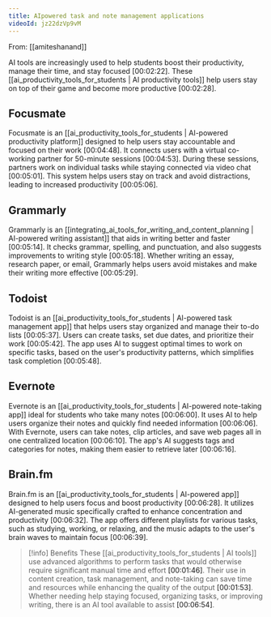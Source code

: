 ```yaml
---
title: AIpowered task and note management applications
videoId: jz22dzVp9vM
---
```


From: [[amiteshanand]] <br/> 

AI tools are increasingly used to help students boost their productivity, manage their time, and stay focused <a class="yt-timestamp" data-t="00:02:22">[00:02:22]</a>. These [[ai_productivity_tools_for_students | AI productivity tools]] help users stay on top of their game and become more productive <a class="yt-timestamp" data-t="00:02:28">[00:02:28]</a>.

## Focusmate
Focusmate is an [[ai_productivity_tools_for_students | AI-powered productivity platform]] designed to help users stay accountable and focused on their work <a class="yt-timestamp" data-t="00:04:48">[00:04:48]</a>. It connects users with a virtual co-working partner for 50-minute sessions <a class="yt-timestamp" data-t="00:04:53">[00:04:53]</a>. During these sessions, partners work on individual tasks while staying connected via video chat <a class="yt-timestamp" data-t="00:05:01">[00:05:01]</a>. This system helps users stay on track and avoid distractions, leading to increased productivity <a class="yt-timestamp" data-t="00:05:06">[00:05:06]</a>.

## Grammarly
Grammarly is an [[integrating_ai_tools_for_writing_and_content_planning | AI-powered writing assistant]] that aids in writing better and faster <a class="yt-timestamp" data-t="00:05:14">[00:05:14]</a>. It checks grammar, spelling, and punctuation, and also suggests improvements to writing style <a class="yt-timestamp" data-t="00:05:18">[00:05:18]</a>. Whether writing an essay, research paper, or email, Grammarly helps users avoid mistakes and make their writing more effective <a class="yt-timestamp" data-t="00:05:29">[00:05:29]</a>.

## Todoist
Todoist is an [[ai_productivity_tools_for_students | AI-powered task management app]] that helps users stay organized and manage their to-do lists <a class="yt-timestamp" data-t="00:05:37">[00:05:37]</a>. Users can create tasks, set due dates, and prioritize their work <a class="yt-timestamp" data-t="00:05:42">[00:05:42]</a>. The app uses AI to suggest optimal times to work on specific tasks, based on the user's productivity patterns, which simplifies task completion <a class="yt-timestamp" data-t="00:05:48">[00:05:48]</a>.

## Evernote
Evernote is an [[ai_productivity_tools_for_students | AI-powered note-taking app]] ideal for students who take many notes <a class="yt-timestamp" data-t="00:06:00">[00:06:00]</a>. It uses AI to help users organize their notes and quickly find needed information <a class="yt-timestamp" data-t="00:06:06">[00:06:06]</a>. With Evernote, users can take notes, clip articles, and save web pages all in one centralized location <a class="yt-timestamp" data-t="00:06:10">[00:06:10]</a>. The app's AI suggests tags and categories for notes, making them easier to retrieve later <a class="yt-timestamp" data-t="00:06:16">[00:06:16]</a>.

## Brain.fm
Brain.fm is an [[ai_productivity_tools_for_students | AI-powered app]] designed to help users focus and boost productivity <a class="yt-timestamp" data-t="00:06:28">[00:06:28]</a>. It utilizes AI-generated music specifically crafted to enhance concentration and productivity <a class="yt-timestamp" data-t="00:06:32">[00:06:32]</a>. The app offers different playlists for various tasks, such as studying, working, or relaxing, and the music adapts to the user's brain waves to maintain focus <a class="yt-timestamp" data-t="00:06:39">[00:06:39]</a>.

> [!info] Benefits
> These [[ai_productivity_tools_for_students | AI tools]] use advanced algorithms to perform tasks that would otherwise require significant manual time and effort <a class="yt-timestamp" data-t="00:01:46">[00:01:46]</a>. Their use in content creation, task management, and note-taking can save time and resources while enhancing the quality of the output <a class="yt-timestamp" data-t="00:01:53">[00:01:53]</a>. Whether needing help staying focused, organizing tasks, or improving writing, there is an AI tool available to assist <a class="yt-timestamp" data-t="00:06:54">[00:06:54]</a>.
